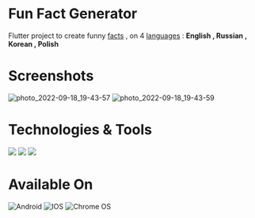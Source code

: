 # Fun Fact Generator

Flutter project to create funny [facts](https://asli-fun-fact-api.herokuapp.com) , on 4 [languages](https://translate.google.com) : **English , Russian , Korean , Polish**

# Screenshots
![photo_2022-09-18_19-43-57](https://user-images.githubusercontent.com/45388866/190921089-9ac30658-d398-4318-8bca-46120b220e09.jpg)
![photo_2022-09-18_19-43-59](https://user-images.githubusercontent.com/45388866/190921092-75df906f-6841-4d3b-a8a8-9d55838ac544.jpg)

# Technologies & Tools

![](https://img.shields.io/badge/Code-Flutter-informational?style=flat&logo=<LOGO_NAME>&logoColor=white&color=d9d9ff)  ![](https://img.shields.io/badge/Code-RESTApi-informational?style=flat&logo=<LOGO_NAME>&logoColor=white&color=d9d9ff) ![](https://img.shields.io/badge/Tool-GoogleTranslate-informational?style=flat&logo=<LOGO_NAME>&logoColor=white&color=659af0)

# Available On

![Android](https://img.shields.io/badge/Android-3DDC84?style=for-the-badge&logo=android&logoColor=white)
![IOS](https://img.shields.io/badge/iOS-000000?style=for-the-badge&logo=ios&logoColor=white)
![Chrome OS](https://img.shields.io/badge/chrome%20os-3d89fc?style=for-the-badge&logo=google%20chrome&logoColor=white)
